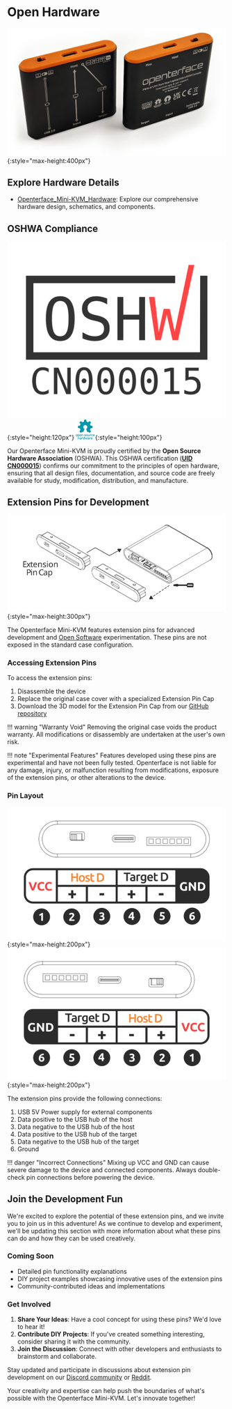 # Open Hardware

![basic-two-sides-angled](images/product/basic-two-sides-angled.jpg){:style="max-height:400px"}

## Explore Hardware Details

- [Openterface_Mini-KVM_Hardware](https://github.com/TechxArtisanStudio/Openterface_Mini-KVM_Hardware): Explore our comprehensive hardware design, schematics, and components.

## OSHWA Compliance

![UID-CN000015](images/trademark/oshw-cn000015.svg){:style="height:120px"}
![Open Source Hardware Association](images/trademark/open-source-hardware.svg){:style="height:100px"}

Our Openterface Mini-KVM is proudly certified by the **Open Source Hardware Association** (OSHWA). This OSHWA certification ([**UID CN000015**](https://certification.oshwa.org/cn000015.html)) confirms our commitment to the principles of open hardware, ensuring that all design files, documentation, and source code are freely available for study, modification, distribution, and manufacture.

## Extension Pins for Development

![change-cap](images/product/change-cap.svg){:style="max-height:300px"}

The Openterface Mini-KVM features extension pins for advanced development and [Open Software](/app) experimentation. These pins are not exposed in the standard case configuration.

### Accessing Extension Pins

To access the extension pins:

1. Disassemble the device
2. Replace the original case cover with a specialized Extension Pin Cap
3. Download the 3D model for the Extension Pin Cap from our [GitHub repository](https://github.com/TechxArtisanStudio/Openterface_Mini-KVM_Hardware)

!!! warning "Warranty Void"
    Removing the original case voids the product warranty. All modifications or disassembly are undertaken at the user's own risk.

!!! note "Experimental Features"
    Features developed using these pins are experimental and have not been fully tested. Openterface is not liable for any damage, injury, or malfunction resulting from modifications, exposure of the extension pins, or other alterations to the device.

### Pin Layout

![target-side](images/product/extension-pins-1.svg){:style="max-height:200px"}
![host-side](images/product/extension-pins-2.svg){:style="max-height:200px"}

The extension pins provide the following connections:

1. USB 5V Power supply for external components
2. Data positive to the USB hub of the host
3. Data negative to the USB hub of the host
4. Data positive to the USB hub of the target
5. Data negative to the USB hub of the target
6. Ground

!!! danger "Incorrect Connections"
    Mixing up VCC and GND can cause severe damage to the device and connected components. Always double-check pin connections before powering the device.


## Join the Development Fun

We're excited to explore the potential of these extension pins, and we invite you to join us in this adventure! As we continue to develop and experiment, we'll be updating this section with more information about what these pins can do and how they can be used creatively.

### Coming Soon
- Detailed pin functionality explanations
- DIY project examples showcasing innovative uses of the extension pins
- Community-contributed ideas and implementations

### Get Involved
1. **Share Your Ideas**: Have a cool concept for using these pins? We'd love to hear it!
2. **Contribute DIY Projects**: If you've created something interesting, consider sharing it with the community.
3. **Join the Discussion**: Connect with other developers and enthusiasts to brainstorm and collaborate.

Stay updated and participate in discussions about extension pin development on our [Discord community](/discord) or [Reddit](/reddit).

Your creativity and expertise can help push the boundaries of what's possible with the Openterface Mini-KVM. Let's innovate together!

